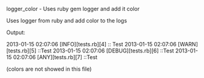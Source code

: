 logger_color - Uses ruby gem logger and add it color


Uses logger from ruby and add color to the logs

Output:

2013-01-15 02:07:06 [INFO][tests.rb][4] :: Test
2013-01-15 02:07:06 [WARN][tests.rb][5] ::Test
2013-01-15 02:07:06 [DEBUG][tests.rb][6] ::Test
2013-01-15 02:07:06 [ANY][tests.rb][7] ::Test

(colors are not showed in this file)

